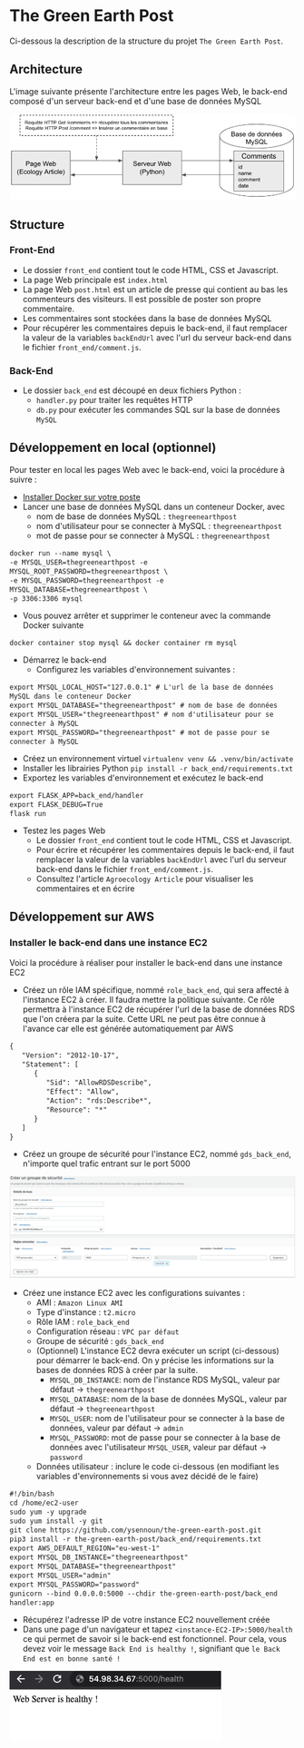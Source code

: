 # The Green Earth Post

Ci-dessous la description de la structure du projet `The Green Earth Post`.

## Architecture 
L'image suivante présente l'architecture entre les pages Web, le back-end composé d'un serveur back-end et d'une base de données MySQL

![Datahub Architecture](docs/architecture_site_web.png)

## Structure
### Front-End
- Le dossier `front_end` contient tout le code HTML, CSS et Javascript.
- La page Web principale est `index.html`
- La page Web `post.html` est un article de presse qui contient au bas les commenteurs des visiteurs. Il est possible de poster son propre commentaire.
- Les commentaires sont stockées dans la base de données MySQL
- Pour récupérer les commentaires depuis le back-end, il faut remplacer la valeur de la variables `backEndUrl` avec l'url du serveur back-end dans le fichier `front_end/comment.js`.

### Back-End
- Le dossier `back_end` est découpé en deux fichiers Python : 
    - `handler.py` pour traiter les requêtes HTTP
    - `db.py` pour exécuter les commandes SQL sur la base de données `MySQL`

## Développement en local (optionnel)

Pour tester en local les pages Web avec le back-end, voici la procédure à suivre : 
- [Installer Docker sur votre poste](https://openclassrooms.com/fr/courses/2035766-optimisez-votre-deploiement-en-creant-des-conteneurs-avec-docker/6211390-installez-docker-sur-votre-poste)
- Lancer une base de données MySQL dans un conteneur Docker, avec 
  - nom de base de données MySQL : `thegreenearthpost`
  - nom d'utilisateur pour se connecter à MySQL : `thegreenearthpost`
  - mot de passe pour se connecter à MySQL : `thegreenearthpost`
```
docker run --name mysql \
-e MYSQL_USER=thegreenearthpost -e MYSQL_ROOT_PASSWORD=thegreenearthpost \
-e MYSQL_PASSWORD=thegreenearthpost -e MYSQL_DATABASE=thegreenearthpost \
-p 3306:3306 mysql
```
  - Vous pouvez arrêter et supprimer le conteneur avec la commande Docker suivante
```
docker container stop mysql && docker container rm mysql
```
- Démarrez le back-end
  - Configurez les variables d'environnement suivantes :
```
export MYSQL_LOCAL_HOST="127.0.0.1" # L'url de la base de données MySQL dans le conteneur Docker
export MYSQL_DATABASE="thegreenearthpost" # nom de base de données
export MYSQL_USER="thegreenearthpost" # nom d'utilisateur pour se connecter à MySQL
export MYSQL_PASSWORD="thegreenearthpost" # mot de passe pour se connecter à MySQL
```
  - Créez un environnement virtuel `virtualenv venv && .venv/bin/activate`
  - Installer les librairies Python `pip install -r back_end/requirements.txt`
  - Exportez les variables d'environnement et exécutez le back-end
```
export FLASK_APP=back_end/handler
export FLASK_DEBUG=True
flask run
```
- Testez les pages Web
  - Le dossier `front_end` contient tout le code HTML, CSS et Javascript.
  - Pour écrire et récupérer les commentaires depuis le back-end, il faut remplacer la valeur de la variables `backEndUrl` avec l'url du serveur back-end dans le fichier `front_end/comment.js`.
  - Consultez l'article `Agroecology Article` pour visualiser les commentaires et en écrire

## Développement sur AWS
### Installer le back-end dans une instance EC2

Voici la procédure à réaliser pour installer le back-end dans une instance EC2
- Créez un rôle IAM spécifique, nommé `role_back_end`, qui sera affecté à l'instance EC2 à créer. Il faudra mettre la politique suivante.
  Ce rôle permettra à l'instance EC2 de récupérer l'url de la base de données RDS que l'on créera par la suite.
  Cette URL ne peut pas être connue à l'avance car elle est générée automatiquement par AWS
```
{
   "Version": "2012-10-17",
   "Statement": [
      {
         "Sid": "AllowRDSDescribe",
         "Effect": "Allow",
         "Action": "rds:Describe*",
         "Resource": "*"
      }
   ]
}
```
- Créez un groupe de sécurité pour l'instance EC2, nommé `gds_back_end`, n'importe quel trafic entrant sur le port 5000

![Groupe de sécurité](docs/groupe_de_securite.PNG)

- Créez une instance EC2 avec les configurations suivantes : 
  - AMI : `Amazon Linux AMI`
  - Type d'instance : `t2.micro`
  - Rôle IAM : `role_back_end`
  - Configuration réseau : `VPC par défaut`
  - Groupe de sécurité : `gds_back_end`
  - (Optionnel) L'instance EC2 devra exécuter un script (ci-dessous) pour démarrer le back-end. On y précise les informations sur la bases de données RDS à créer par la suite.
    - `MYSQL_DB_INSTANCE`: nom de l'instance RDS MySQL, valeur par défaut -> `thegreenearthpost`
    - `MYSQL_DATABASE`: nom de la base de données MySQL, valeur par défaut -> `thegreenearthpost`
    - `MYSQL_USER`: nom de l'utilisateur pour se connecter à la base de données, valeur par défaut -> `admin`
    - `MYSQL_PASSWORD`: mot de passe pour se connecter à la base de données avec l'utilisateur `MYSQL_USER`, valeur par défaut -> `password`
  - Données utilisateur : inclure le code ci-dessous (en modifiant les variables d'environnements si vous avez décidé de le faire)
```
#!/bin/bash
cd /home/ec2-user
sudo yum -y upgrade
sudo yum install -y git
git clone https://github.com/ysennoun/the-green-earth-post.git
pip3 install -r the-green-earth-post/back_end/requirements.txt
export AWS_DEFAULT_REGION="eu-west-1"
export MYSQL_DB_INSTANCE="thegreenearthpost"
export MYSQL_DATABASE="thegreenearthpost"
export MYSQL_USER="admin"
export MYSQL_PASSWORD="password"
gunicorn --bind 0.0.0.0:5000 --chdir the-green-earth-post/back_end handler:app

```
- Récupérez l'adresse IP de votre instance EC2 nouvellement créée
- Dans une page d'un navigateur et tapez `<instance-EC2-IP>:5000/health` ce qui permet de savoir si le back-end est fonctionnel.
  Pour cela, vous devez voir le message `Back End is healthy !`, signifiant que `le Back End est en bonne santé !`

![Test fonctionnel](docs/health.png)
